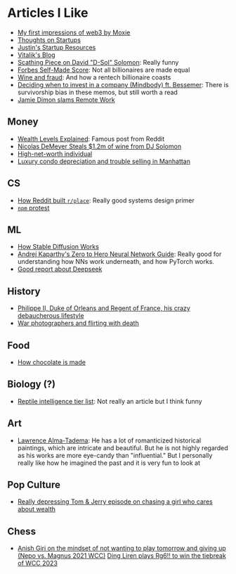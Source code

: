 # Articles I Like

- [My first impressions of web3 by Moxie](https://moxie.org/2022/01/07/web3-first-impressions.html)
- [Thoughts on Startups](https://ethanding.notion.site/ethanding/Erik-Goldman-Founder-Vanta-Thought-on-startups-644b7f2ee8034f9c9a3a28b7e0ba997b)
- [Justin's Startup Resources](https://justin-duan.notion.site/Startup-Resources-428ab173fca94d9a8dcc381a06f10804)
- [Vitalik's Blog](https://vitalik.ca/index.html)
- [Scathing Piece on David "D-Sol" Solomon](https://nymag.com/intelligencer/article/david-solomon-goldman-sachs-profile.html): Really funny
- [Forbes Self-Made Score](https://www.forbes.com/sites/jonathanponciano/2020/09/08/self-made-score/?sh=6583e39741e4): Not all billionaires are made equal
- [Wine and fraud](https://www.grubstreet.com/article/omar-khan-wine-tastings-charged-with-fraud.html): And how a rentech billionaire coasts
- [Deciding when to invest in a company (Mindbody) ft. Bessemer](https://www.bvp.com/memos/mindbody): There is survivorship bias in these memos, but still worth a read
- [Jamie Dimon slams Remote Work](https://www.youtube.com/watch?v=6glAn-Gj9LM)

## Money

- [Wealth Levels Explained](https://www.reddit.com/r/ifiwonthelottery/comments/9qv4e1/post_on_the_different_levels_of_wealth_that_i/): Famous post from Reddit
- [Nicolas DeMeyer Steals $1.2m of wine from DJ Solomon](https://www.nytimes.com/2018/12/12/style/goldman-sachs-wine-thief-nicolas-demeyer.html#commentsContainer)
- [High-net-worth individual](https://en.wikipedia.org/wiki/High-net-worth_individual)
- [Luxury condo depreciation and trouble selling in Manhattan](https://serhant.com/blog/nearly-half-of-billionaires-row-remains-unsold)

## CS

- [How Reddit built `r/place`](https://www.redditinc.com/blog/how-we-built-rplace/): Really good systems design primer
- [`npm` protest](https://qz.com/646467/how-one-programmer-broke-the-internet-by-deleting-a-tiny-piece-of-code)

## ML

- [How Stable Diffusion Works](https://stable-diffusion-art.com/how-stable-diffusion-work/)
- [Andrej Kaparthy's Zero to Hero Neural Network Guide](https://karpathy.ai/zero-to-hero.html): Really good for understanding how NNs work underneath, and how PyTorch works.
- [Good report about Deepseek](https://www.csis.org/analysis/deepseek-huawei-export-controls-and-future-us-china-ai-race)

## History

- [Philippe II, Duke of Orleans and Regent of France, his crazy debaucherous lifestyle](https://www.tellerreport.com/life/2021-01-23-%0A---the-true-story-of-the-orgies-of-philippe-d-orl%C3%A9ans--the-%22debauched-regent%22%0A--.rJb8s_vFyO.html)
- [War photographers and flirting with death](https://www.theguardian.com/media/2011/jun/18/war-photographers-special-report)

## Food

- [How chocolate is made](https://beantobarworld.com/myths-faq/the-difference-between-a-chocolatier-and-chocolate-maker)

## Biology (?)

- [Reptile intelligence tier list](https://www.reddit.com/r/reptiles/comments/wyotr9/my_reptile_intelligence_tiger_list_in_my_personal/): Not really an article but I think funny

## Art

- [Lawrence Alma-Tadema](https://en.wikipedia.org/wiki/Lawrence_Alma-Tadema): He has a lot of romanticized historical paintings, which are intricate and beautiful. But he is not highly regarded as his works are more eye-candy than "influential." But I personally really like how he imagined the past and it is very fun to look at

## Pop Culture

- [Really depressing Tom & Jerry episode on chasing a girl who cares about wealth](https://en.wikipedia.org/wiki/Blue_Cat_Blues)


## Chess

- [Anish Giri on the mindset of not wanting to play tomorrow and giving up (Nepo vs. Magnus 2021 WCC)](https://www.youtube.com/live/9kVb6CgxhtM?si=2_YrDYNImJLkjPOy&t=9240)
  [Ding Liren plays Rg6!! to win the tiebreak of WCC 2023](https://www.youtube.com/live/GzA5uarugrg?si=nKQUekpZSW9rNkSE&t=16075)
